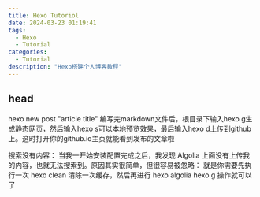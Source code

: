 ```yaml
---
title: Hexo Tutoriol
date: 2024-03-23 01:19:41
tags:
  - Hexo
  - Tutorial
categories:
  - Tutorial
description: "Hexo搭建个人博客教程"
---
```


## head
hexo new post "article title"
编写完markdown文件后，根目录下输入hexo g生成静态网页，然后输入hexo s可以本地预览效果，最后输入hexo d上传到github上。这时打开你的github.io主页就能看到发布的文章啦   

搜索没有内容：
当我一开始安装配置完成之后，我发现 Algolia 上面没有上传我的内容，也就无法搜索到。原因其实很简单，但很容易被忽略：
就是你需要先执行一次 hexo clean 清除一次缓存，然后再进行 hexo algolia hexo g 操作就可以了